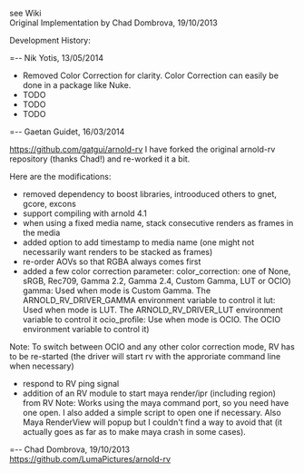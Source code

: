 see Wiki   
Original Implementation by Chad Dombrova, 19/10/2013   


Development History:

=-- Nik Yotis,     13/05/2014

- Removed Color Correction for clarity. Color Correction can easily be done in a package like Nuke.
- TODO   
- TODO   
- TODO   


=-- Gaetan Guidet, 16/03/2014

https://github.com/gatgui/arnold-rv
I have forked the original arnold-rv repository (thanks Chad!) and re-worked it a bit. 

Here are the modifications:
- removed dependency to boost libraries, introoduced others to gnet, gcore, excons
- support compiling with arnold 4.1
- when using a fixed media name, stack consecutive renders as frames in the media
- added option to add timestamp to media name (one might not necessarily want renders to be stacked as frames)
- re-order AOVs so that RGBA always comes first
- added a few color correction parameter:
color_correction: one of None, sRGB, Rec709, Gamma 2.2, Gamma 2.4, Custom Gamma, LUT or OCIO)
gamma: Used when mode is Custom Gamma. The ARNOLD_RV_DRIVER_GAMMA environment variable to control it
lut: Used when mode is LUT. The ARNOLD_RV_DRIVER_LUT environment variable to control it
ocio_profile: Use when mode is OCIO. The OCIO environment variable to control it)    

Note: To switch between OCIO and any other color correction mode, RV has to be re-started 
(the driver will start rv with the approriate command line when necessary)
- respond to RV ping signal
- addition of an RV module to start maya render/ipr (including region) from RV
Note: Works using the maya command port, so you need have one open. I also added a simple script to open one if necessary. 
Also Maya RenderView will popup but I couldn't find a way to avoid that (it actually goes as far as to make maya crash in some cases).


=-- Chad Dombrova, 19/10/2013   
https://github.com/LumaPictures/arnold-rv